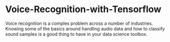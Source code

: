# Voice-Recognition-with-Tensorflow

Voice recognition is a complex problem across a number of industries. Knowing some of the basics around handling audio data and how to classify sound samples is a good thing to have in your data science toolbox.
